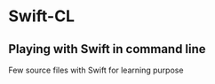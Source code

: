# Swift-CL
<h2>Playing with Swift in command line</h2>
Few source files with Swift for learning purpose
